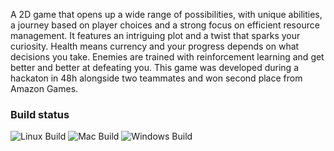 A 2D game that opens up a wide range of possibilities, with unique abilities,
a journey based on player choices and a strong focus on efficient resource management.
It features an intriguing plot and a twist that sparks your curiosity.
Health means currency and your progress depends on what decisions you take.
Enemies are trained with reinforcement learning and get better and better at defeating you.
This game was developed during a hackaton in 48h alongside two teammates and won second place
from Amazon Games.

### Build status
![Linux Build](https://github.com/ErikoNitu/joc/actions/workflows/build-godot-linux.yml/badge.svg)
![Mac Build](https://github.com/ErikoNitu/joc/actions/workflows/build-godot-mac.yml/badge.svg)
![Windows Build](https://github.com/ErikoNitu/joc/actions/workflows/build-godot-win.yml/badge.svg)
